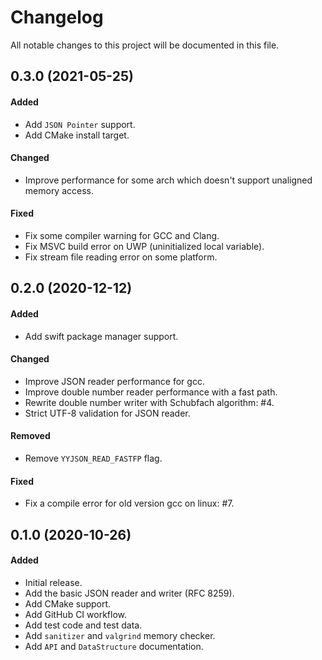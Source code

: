# Changelog
All notable changes to this project will be documented in this file.


## 0.3.0 (2021-05-25)
#### Added
- Add `JSON Pointer` support.
- Add CMake install target.

#### Changed
- Improve performance for some arch which doesn't support unaligned memory access.

#### Fixed
- Fix some compiler warning for GCC and Clang.
- Fix MSVC build error on UWP (uninitialized local variable).
- Fix stream file reading error on some platform.


## 0.2.0 (2020-12-12)
#### Added
- Add swift package manager support.

#### Changed
- Improve JSON reader performance for gcc.
- Improve double number reader performance with a fast path.
- Rewrite double number writer with Schubfach algorithm: #4.
- Strict UTF-8 validation for JSON reader.

#### Removed
- Remove `YYJSON_READ_FASTFP` flag.

#### Fixed
- Fix a compile error for old version gcc on linux: #7.


## 0.1.0 (2020-10-26)
#### Added
- Initial release.
- Add the basic JSON reader and writer (RFC 8259).
- Add CMake support.
- Add GitHub CI workflow.
- Add test code and test data.
- Add `sanitizer` and `valgrind` memory checker.
- Add `API` and `DataStructure` documentation.
